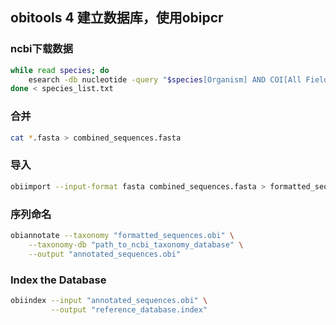 ## obitools 4 建立数据库，使用obipcr
### ncbi下载数据
```bash
while read species; do
    esearch -db nucleotide -query "$species[Organism] AND COI[All Fields]" | efetch -format fasta > "${species// /_}_COI.fasta" || echo "No COI sequences found for $species"
done < species_list.txt
```
### 合并
```bash
cat *.fasta > combined_sequences.fasta
```
### 导入
```bash
obiimport --input-format fasta combined_sequences.fasta > formatted_sequences.obi
```
### 序列命名
```bash
obiannotate --taxonomy "formatted_sequences.obi" \
    --taxonomy-db "path_to_ncbi_taxonomy_database" \
    --output "annotated_sequences.obi"
```
### Index the Database
```bash
obiindex --input "annotated_sequences.obi" \
         --output "reference_database.index"
```

